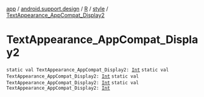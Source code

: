 [app](../../../index.md) / [android.support.design](../../index.md) / [R](../index.md) / [style](index.md) / [TextAppearance_AppCompat_Display2](.)

# TextAppearance_AppCompat_Display2

`static val TextAppearance_AppCompat_Display2: `[`Int`](https://kotlinlang.org/api/latest/jvm/stdlib/kotlin/-int/index.html)
`static val TextAppearance_AppCompat_Display2: `[`Int`](https://kotlinlang.org/api/latest/jvm/stdlib/kotlin/-int/index.html)
`static val TextAppearance_AppCompat_Display2: `[`Int`](https://kotlinlang.org/api/latest/jvm/stdlib/kotlin/-int/index.html)
`static val TextAppearance_AppCompat_Display2: `[`Int`](https://kotlinlang.org/api/latest/jvm/stdlib/kotlin/-int/index.html)
